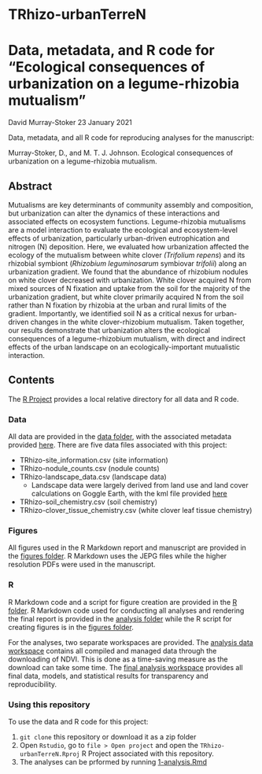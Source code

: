 # TRhizo-urbanTerreN

Data, metadata, and R code for “Ecological consequences of urbanization on a legume-rhizobia mutualism”
================
David Murray-Stoker
23 January 2021

Data, metadata, and all R code for reproducing analyses for the manuscript:

Murray-Stoker, D., and M. T. J. Johnson. Ecological consequences of urbanization on a legume-rhizobia mutualism.


## Abstract

Mutualisms are key determinants of community assembly and composition, but urbanization can alter the dynamics of these interactions and associated effects on ecosystem functions. Legume-rhizobia mutualisms are a model interaction to evaluate the ecological and ecosystem-level effects of urbanization, particularly urban-driven eutrophication and nitrogen (N) deposition. Here, we evaluated how urbanization affected the ecology of the mutualism between white clover *(Trifolium repens*) and its rhizobial symbiont (*Rhizobium leguminosarum* symbiovar *trifolii*) along an urbanization gradient. We found that the abundance of rhizobium nodules on white clover decreased with urbanization. White clover acquired N from mixed sources of N fixation and uptake from the soil for the majority of the urbanization gradient, but white clover primarily acquired N from the soil rather than N fixation by rhizobia at the urban and rural limits of the gradient. Importantly, we identified soil N as a critical nexus for urban-driven changes in the white clover-rhizobium mutualism. Taken together, our results demonstrate that urbanization alters the ecological consequences of a legume-rhizobium mutualism, with direct and indirect effects of the urban landscape on an ecologically-important mutualistic interaction.


## Contents

The [R Project](https://github.com/dmurraystoker/TRhizo-urbanTerreN/blob/main/TRhizo-urbanTerreN.Rproj) provides a local relative directory for all data and R code.


### Data

All data are provided in the [data folder](https://github.com/dmurraystoker/TRhizo-urbanTerreN/tree/main/data), with the associated metadata provided [here](https://github.com/dmurraystoker/TRhizo-urbanTerreN/blob/main/metadata.md). There are five data files associated with this project:

* TRhizo-site_information.csv (site information)
* TRhizo-nodule_counts.csv (nodule counts)
* TRhizo-landscape_data.csv (landscape data)
  - Landscape data were largely derived from land use and land cover calculations on Goggle Earth, with the kml file provided [here](https://github.com/dmurraystoker/TRhizo-urbanTerreN/blob/main/TRhizo-Urbanization%20Gradient.kml)
* TRhizo-soil_chemistry.csv (soil chemistry)
* TRhizo-clover_tissue_chemistry.csv (white clover leaf tissue chemistry)


### Figures

All figures used in the R Markdown report and manuscript are provided in the [figures folder](https://github.com/dmurraystoker/TRhizo-urbanTerreN/tree/main/figures). R Markdown uses the JEPG files while the higher resolution PDFs were used in the manuscript.


### R

R Markdown code and a script for figure creation are provided in the [R folder](https://github.com/dmurraystoker/TRhizo-urbanTerreN/tree/main/R). R Markdown code used for conducting all analyses and rendering the final report is provided in the [analysis folder](https://github.com/dmurraystoker/TRhizo-urbanTerreN/tree/main/R/1-analysis) while the R script for creating figures is in the [figures folder](https://github.com/dmurraystoker/TRhizo-urbanTerreN/tree/main/R/2-figures).

For the analyses, two separate workspaces are provided. The [analysis data workspace](https://github.com/dmurraystoker/TRhizo-urbanTerreN/blob/main/R/1-analysis/1-analysis-data.RData) contains all compiled and managed data through the downloading of NDVI. This is done as a time-saving measure as the download can take some time. The [final analysis workspace](https://github.com/dmurraystoker/TRhizo-urbanTerreN/blob/main/R/1-analysis/1-analysis-workspace.RData) provides all final data, models, and statistical results for transparency and reproducibility.


### Using this repository

To use the data and R code for this project:
1. `git clone` this repository or download it as a zip folder
2. Open `Rstudio`, go to `file > Open project` and open the `TRhizo-urbanTerreN.Rproj`
R Project associated with this repository.
3. The analyses can be prformed by running [1-analysis.Rmd](R/1-analysis/1-analysis.Rmd)

